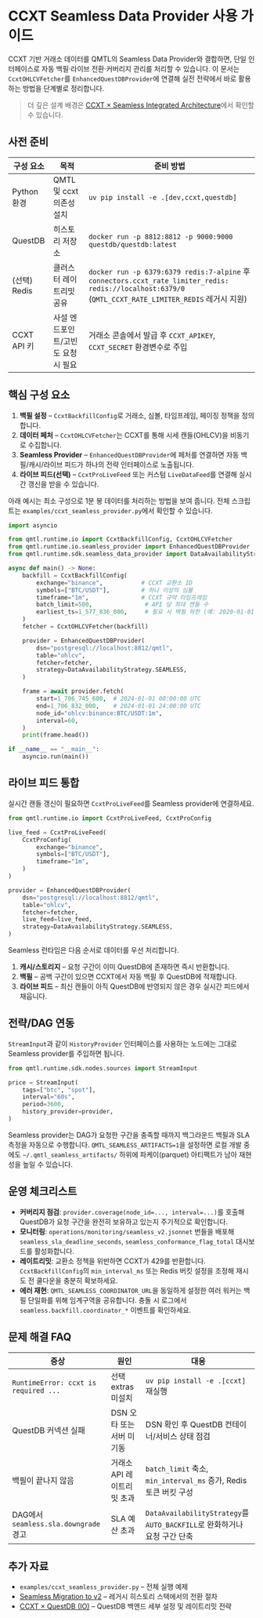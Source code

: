 # CCXT Seamless Data Provider 사용 가이드

CCXT 기반 거래소 데이터를 QMTL의 Seamless Data Provider와 결합하면, 단일 인터페이스로 자동 백필·라이브 전환·커버리지 관리를 처리할 수 있습니다. 이 문서는 `CcxtOHLCVFetcher`를 `EnhancedQuestDBProvider`에 연결해 실전 전략에서 바로 활용하는 방법을 단계별로 정리합니다.

> 더 깊은 설계 배경은 [CCXT × Seamless Integrated Architecture](../architecture/ccxt-seamless-integrated.md)에서 확인할 수 있습니다.

## 사전 준비

| 구성 요소 | 목적 | 준비 방법 |
| --- | --- | --- |
| Python 환경 | QMTL 및 ccxt 의존성 설치 | `uv pip install -e .[dev,ccxt,questdb]` |
| QuestDB | 히스토리 저장소 | `docker run -p 8812:8812 -p 9000:9000 questdb/questdb:latest` |
| (선택) Redis | 클러스터 레이트리밋 공유 | `docker run -p 6379:6379 redis:7-alpine` 후 `connectors.ccxt_rate_limiter_redis: redis://localhost:6379/0` (`QMTL_CCXT_RATE_LIMITER_REDIS` 레거시 지원) |
| CCXT API 키 | 사설 엔드포인트/고빈도 요청 시 필요 | 거래소 콘솔에서 발급 후 `CCXT_APIKEY`, `CCXT_SECRET` 환경변수로 주입 |

## 핵심 구성 요소

1. **백필 설정** – `CcxtBackfillConfig`로 거래소, 심볼, 타임프레임, 페이징 정책을 정의합니다.
2. **데이터 페처** – `CcxtOHLCVFetcher`는 CCXT를 통해 시세 캔들(OHLCV)을 비동기로 수집합니다.
3. **Seamless Provider** – `EnhancedQuestDBProvider`에 페처를 연결하면 자동 백필/캐시/라이브 피드가 하나의 전략 인터페이스로 노출됩니다.
4. **라이브 피드(선택)** – `CcxtProLiveFeed` 또는 커스텀 `LiveDataFeed`를 연결해 실시간 갱신을 받을 수 있습니다.

아래 예시는 최소 구성으로 1분 봉 데이터를 처리하는 방법을 보여 줍니다. 전체 스크립트는 `examples/ccxt_seamless_provider.py`에서 확인할 수 있습니다.

```python
import asyncio

from qmtl.runtime.io import CcxtBackfillConfig, CcxtOHLCVFetcher
from qmtl.runtime.io.seamless_provider import EnhancedQuestDBProvider
from qmtl.runtime.sdk.seamless_data_provider import DataAvailabilityStrategy

async def main() -> None:
    backfill = CcxtBackfillConfig(
        exchange="binance",           # CCXT 교환소 ID
        symbols=["BTC/USDT"],         # 하나 이상의 심볼
        timeframe="1m",               # CCXT 규약 타임프레임
        batch_limit=500,               # API 당 최대 캔들 수
        earliest_ts=1_577_836_800,     # 필요 시 백필 하한 (예: 2020-01-01 UTC)
    )
    fetcher = CcxtOHLCVFetcher(backfill)

    provider = EnhancedQuestDBProvider(
        dsn="postgresql://localhost:8812/qmtl",
        table="ohlcv",
        fetcher=fetcher,
        strategy=DataAvailabilityStrategy.SEAMLESS,
    )

    frame = await provider.fetch(
        start=1_706_745_600,  # 2024-01-01 00:00:00 UTC
        end=1_706_832_000,    # 2024-01-01 24:00:00 UTC
        node_id="ohlcv:binance:BTC/USDT:1m",
        interval=60,
    )
    print(frame.head())

if __name__ == "__main__":
    asyncio.run(main())
```

## 라이브 피드 통합

실시간 캔들 갱신이 필요하면 `CcxtProLiveFeed`를 Seamless provider에 연결하세요.

```python
from qmtl.runtime.io import CcxtProLiveFeed, CcxtProConfig

live_feed = CcxtProLiveFeed(
    CcxtProConfig(
        exchange="binance",
        symbols=["BTC/USDT"],
        timeframe="1m",
    )
)

provider = EnhancedQuestDBProvider(
    dsn="postgresql://localhost:8812/qmtl",
    table="ohlcv",
    fetcher=fetcher,
    live_feed=live_feed,
    strategy=DataAvailabilityStrategy.SEAMLESS,
)
```

Seamless 런타임은 다음 순서로 데이터를 우선 처리합니다.

1. **캐시/스토리지** – 요청 구간이 이미 QuestDB에 존재하면 즉시 반환합니다.
2. **백필** – 공백 구간이 있으면 CCXT에서 자동 백필 후 QuestDB에 적재합니다.
3. **라이브 피드** – 최신 캔들이 아직 QuestDB에 반영되지 않은 경우 실시간 피드에서 채웁니다.

## 전략/DAG 연동

`StreamInput`과 같이 `HistoryProvider` 인터페이스를 사용하는 노드에는 그대로 Seamless provider를 주입하면 됩니다.

```python
from qmtl.runtime.sdk.nodes.sources import StreamInput

price = StreamInput(
    tags=["btc", "spot"],
    interval="60s",
    period=3600,
    history_provider=provider,
)
```

Seamless provider는 DAG가 요청한 구간을 충족할 때까지 백그라운드 백필과 SLA 측정을 자동으로 수행합니다. `QMTL_SEAMLESS_ARTIFACTS=1`을 설정하면 로컬 개발 중에도 `~/.qmtl_seamless_artifacts/` 하위에 파케이(parquet) 아티팩트가 남아 재현성을 높일 수 있습니다.

## 운영 체크리스트

- **커버리지 점검**: `provider.coverage(node_id=..., interval=...)`를 호출해 QuestDB가 요청 구간을 완전히 보유하고 있는지 주기적으로 확인합니다.
- **모니터링**: `operations/monitoring/seamless_v2.jsonnet` 번들을 배포해 `seamless_sla_deadline_seconds`, `seamless_conformance_flag_total` 대시보드를 활성화합니다.
- **레이트리밋**: 교환소 정책을 위반하면 CCXT가 429를 반환합니다. `CcxtBackfillConfig`의 `min_interval_ms` 또는 Redis 버킷 설정을 조정해 재시도 전 쿨다운을 충분히 확보하세요.
- **에러 재현**: `QMTL_SEAMLESS_COORDINATOR_URL`을 동일하게 설정한 여러 워커는 백필 단일화를 위해 임계구역을 공유합니다. 충돌 시 로그에서 `seamless.backfill.coordinator_*` 이벤트를 확인하세요.

## 문제 해결 FAQ

| 증상 | 원인 | 대응 |
| --- | --- | --- |
| `RuntimeError: ccxt is required ...` | 선택 extras 미설치 | `uv pip install -e .[ccxt]` 재실행 |
| QuestDB 커넥션 실패 | DSN 오타 또는 서버 미기동 | DSN 확인 후 QuestDB 컨테이너/서비스 상태 점검 |
| 백필이 끝나지 않음 | 거래소 API 레이트리밋 초과 | `batch_limit` 축소, `min_interval_ms` 증가, Redis 토큰 버킷 구성 |
| DAG에서 `seamless.sla.downgrade` 경고 | SLA 예산 초과 | `DataAvailabilityStrategy`를 `AUTO_BACKFILL`로 완화하거나 요청 구간 단축 |

## 추가 자료

- `examples/ccxt_seamless_provider.py` – 전체 실행 예제
- [Seamless Migration to v2](seamless_migration_v2.md) – 레거시 히스토리 스택에서의 전환 절차
- [CCXT × QuestDB (IO)](../io/ccxt-questdb.md) – QuestDB 백엔드 세부 설정 및 레이트리밋 전략
